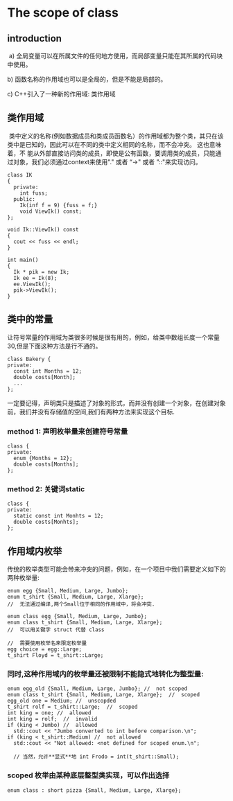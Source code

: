 # The scope of class
## introduction
 a) 全局变量可以在所属文件的任何地方使用，而局部变量只能在其所属的代码块中使用。
  
 b) 函数名称的作用域也可以是全局的，但是不能是局部的。
  
 c) C++引入了一种新的作用域: 类作用域
 
## 类作用域

 类中定义的名称(例如数据成员和类成员函数名）的作用域都为整个类，其只在该类中是已知的，因此可以在不同的类中定义相同的名称，而不会冲突。 这也意味着，不
能从外部直接访问类的成员，即使是公有函数，要调用类的成员，只能通过对象，我们必须通过context来使用"." 或者 “->" 或者 ”::"来实现访问。

    class IK
    {
      private:
        int fuss;
      public:
        Ik(inf f = 9) {fuss = f;}
        void ViewIk() const;
    };
    
    void Ik::ViewIk() const
    {
      cout << fuss << endl;
    }
    
    int main()
    {
      Ik * pik = new Ik;
      Ik ee = Ik(8);
      ee.ViewIk();
      pik->ViewIk();
    }
    
## 类中的常量

让符号常量的作用域为类很多时候是很有用的，例如，给类中数组长度一个常量30,但是下面这种方法是行不通的。

    class Bakery {
    private:
      const int Months = 12;
      double costs[Month];
      ...
    };
一定要记得，声明类只是描述了对象的形式，而并没有创建一个对象，在创建对象前，我们并没有存储值的空间,我们有两种方法来实现这个目标.

### method 1: 声明枚举量来创建符号常量
    class {
    private:
      enum {Months = 12};
      double costs[Months];
    };

### method 2: 关键词static
    class {
    private:
      static const int Monhts = 12;
      double costs[Monhts];
    };

## 作用域内枚举
传统的枚举类型可能会带来冲突的问题，例如，在一个项目中我们需要定义如下的两种枚举量:

    enum egg {Small, Medium, Large, Jumbo};
    enum t_shirt {Small, Medium, Large, Xlarge};
    //  无法通过编译,两个Small位于相同的作用域中，将会冲突.
    
    enum class egg {Small, Medium, Large, Jumbo};
    enum class t_shirt {Small, Medium, Large, Xlarge};
    //  可以用关键字 struct 代替 class
    
    //  需要使用枚举名来限定枚举量
    egg choice = egg::Large;
    t_shirt Floyd = t_shirt::Large;

### 同时,这种作用域内的枚举量还被限制不能隐式地转化为整型量:

    enum egg_old {Small, Medium, Large, Jumbo}; //  not scoped
    enum class t_shirt {Small, Medium, Large, Xlarge};  //  scoped
    egg_old one = Medium; //  unscopded
    t_shirt rolf = t_shirt::Large;  //  scoped
    int king = one; //  allowed
    int king = rolf;  //  invalid
    if (king < Jumbo) //  allowed
      std::cout << "Jumbo converted to int before comparison.\n";
    if (king < t_shirt::Medium) //  not allowed
      std::cout << "Not allowed: <not defined for scoped enum.\n";
	  
	  // 当然，允许**显式**地 int Frodo = int(t_shirt::Small);
	  
### scoped 枚举由某种底层整型类实现，可以作出选择
    enum class : short pizza {Small, Medium, Large, Xlarge};
     


